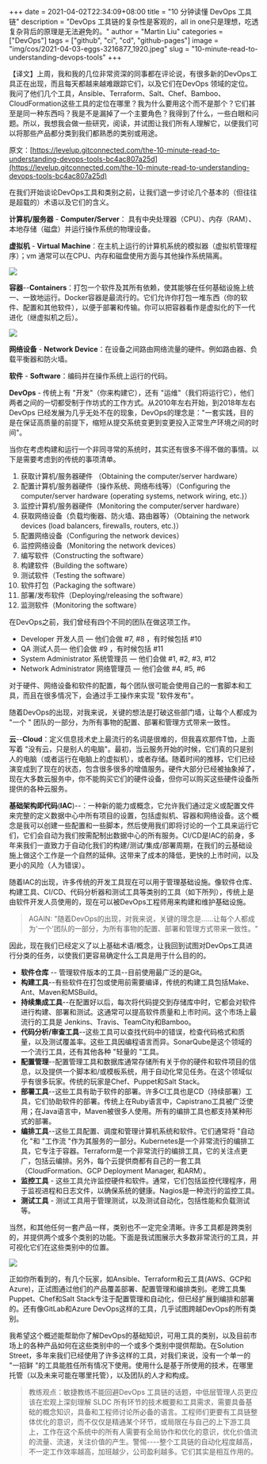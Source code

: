 +++
date = 2021-04-02T22:34:09+08:00
title = "10 分钟读懂 DevOps 工具链"
description = "DevOps 工具链的复杂性是客观的，all in one只是理想，吃透复杂背后的原理是无法避免的。"
author = "Martin Liu"
categories = ["DevOps"]
tags = ["github", "ci", "cd", "github-pages"]
image = "img/cos/2021-04-03-eggs-3216877_1920.jpeg"
slug = "10-minute-read-to-understanding-devops-tools"
+++

【译文】上周，我和我的几位非常资深的同事都在评论说，有很多新的DevOps工具正在出现，而且每天都越来越难跟踪它们，以及它们在DevOps 领域的定位。我问了他们几个工具，Ansible、Terraform、Salt、Chef、Bamboo、CloudFormation这些工具的定位在哪里？我为什么要用这个而不是那个？它们甚至是同一种东西吗？我是不是漏掉了一个主要角色？我得到了什么，一些白眼和问题。所以，我想我会做一些研究，阅读，并试图让我们所有人理解它，以便我们可以将那些产品都分类到我们都熟悉的类别或用途。

原文：[https://levelup.gitconnected.com/the-10-minute-read-to-understanding-devops-tools-bc4ac807a25d](https://levelup.gitconnected.com/the-10-minute-read-to-understanding-devops-tools-bc4ac807a25d)

<!--more-->

在我们开始谈论DevOps工具和类别之前，让我们退一步讨论几个基本的（但往往是超载的）术语以及它们的含义。

**计算机/服务器**  - **Computer/Server**： 具有中央处理器（CPU）、内存（RAM）、本地存储（磁盘）并运行操作系统的物理设备。

**虚拟机** - **Virtual Machine**：在主机上运行的计算机系统的模拟器（虚拟机管理程序）；vm 通常可以在CPU、内存和磁盘使用方面与其他操作系统隔离。

![](img/cos/2021-04-02-0-cuHFPvnmr141Dfcc.png)

**容器**--**Containers**：打包一个软件及其所有依赖，使其能够在任何基础设施上统一、一致地运行。Docker容器是最流行的。它们允许你打包一堆东西（你的软件、配置和其他软件），以便于部署和传输。你可以把容器看作是虚拟化的下一代进化（继虚拟机之后）。

![](img/cos/2021-04-02-0-hWRNCynYRFw2KCxn.png)

**网络设备** - **Network Device**：在设备之间路由网络流量的硬件。例如路由器、负载平衡器和防火墙。

**软件** - **Software**：编码并在操作系统上运行的代码。

**DevOps** - 传统上有 "开发"（你来构建它），还有 "运维"（我们将运行它），他们两者之间的一切都受制于作坊式的工作方式。从2010年左右开始，到2018年左右DevOps 已经发展为几乎无处不在的现象，DevOps的理念是："一套实践，目的是在保证高质量的前提下，缩短从提交系统变更到变更投入正常生产环境之间的时间"。

当你在考虑构建和运行一个非同寻常的系统时，其实还有很多不得不做的事情。以下是需要考虑到的传统的事项清单。

1. 获取计算机/服务器硬件 （Obtaining the computer/server hardware）
2. 配置计算机/服务器硬件（操作系统、网络布线等）（Configuring the computer/server hardware (operating systems, network wiring, etc.)）
3. 监控计算机/服务器硬件（Monitoring the computer/server hardware）
4. 获取网络设备（负载均衡器、防火墙、路由器等）（Obtaining the network devices (load balancers, firewalls, routers, etc.)）
5. 配置网络设备（Configuring the network devices）
6. 监控网络设备（Monitoring the network devices）
7. 编写软件（Constructing the software）
8. 构建软件（Building the software）
9. 测试软件（Testing the software）
10. 软件打包（Packaging the software）
11. 部署/发布软件（Deploying/releasing the software）
12. 监测软件（Monitoring the software）

在DevOps之前，我们曾经有四个不同的团队在做这项工作。

- Developer 开发人员 — 他们会做  #7, #8 ，有时候包括 #10
- QA 测试人员— 他们会做 #9 ，有时候包括  #11
- System Administrator 系统管理员 — 他们会做  #1, #2, #3, #12
- Network Administrator 网络管理员 — 他们会做 #4, #5, #6

对于硬件、网络设备和软件的配置，每个团队很可能会使用自己的一套脚本和工具，而且在很多情况下，会通过手工操作来实现 "软件发布"。

随着DevOps的出现，对我来说，关键的想法是打破这些部门墙，让每个人都成为 "一个 " 团队的一部分，为所有事物的配置、部署和管理方式带来一致性。

**云**--**Cloud**：定义信息技术史上最流行的名词是很难的，但我喜欢那件T恤，上面写着 "没有云，只是别人的电脑"。最初，当云服务开始的时候，它们真的只是别人的电脑（或者运行在电脑上的虚拟机），或者存储。随着时间的推移，它们已经演变成到了现在的状态，包含很多很多的增值服务。硬件大部分已经被抽象掉了，现在大多数云服务中，你不能购买它们的硬件设备，但你可以购买这些硬件设备所提供的各种云服务。

**基础架构即代码**(**IAC**)--：一种新的能力或概念，它允许我们通过定义或配置文件来完整的定义数据中心中所有项目的设置，包括虚拟机、容器和网络设备。这个概念是我可以创建一些配置和一些脚本，然后使用我们即将讨论的一个工具来运行它们，它们会自动为我们按需配制出数据中心的所有服务。CI/CD是IAC的前身，多年来我们一直致力于自动化我们的构建/测试/集成/部署周期，在我们的云基础设施上做这个工作是一个自然的延伸。这带来了成本的降低，更快的上市时间，以及更小的风险（人为错误）。

随着IAC的出现，许多传统的开发工具现在可以用于管理基础设施。像软件仓库、构建工具、CI/CD、代码分析器和测试工具等类别的工具（如下所列），传统上是由软件开发人员使用的，现在可以被DevOps工程师用来构建和维护基础设施。

> AGAIN: "随着DevOps的出现，对我来说，关键的理念是......让每个人都成为'一个'团队的一部分，为所有事物的配置、部署和管理方式带来一致性。"

因此，现在我们已经定义了以上基础术语/概念，让我回到试图对DevOps工具进行分类的任务，以使我们更容易确定什么工具是用于什么目的的。

* **软件仓库** -- 管理软件版本的工具--目前使用最广泛的是Git。
* **构建工具**--有些软件在打包或使用前需要编译，传统的构建工具包括Make、Ant、Maven和MSBuild。
* **持续集成工具**--在配置好以后，每次将代码提交到存储库中时，它都会对软件进行构建、部署和测试。这通常可以提高软件质量和上市时间。这个市场上最流行的工具是 Jenkins、Travis、TeamCity和Bamboo。
* **代码分析/审查工具**--这些工具可以查找代码中的错误，检查代码格式和质量，以及测试覆盖率。这些工具因编程语言而异。SonarQube是这个领域的一个流行工具，还有其他各种 "轻量的 "工具。
* **配置管理**--配置管理工具和数据库通常存储所有关于你的硬件和软件项目的信息，以及提供一个脚本和/或模板系统，用于自动化常见任务。在这个领域似乎有很多玩家。传统的玩家是Chef、Puppet和Salt Stack。
* **部署工具**--这些工具有助于软件的部署。许多CI工具也是CD（持续部署）工具，它们协助软件的部署。传统上在Ruby语言中，Capistrano工具被广泛使用；在Java语言中，Maven被很多人使用。所有的编排工具也都支持某种形式的部署。
* **编排工具**--这些工具配置、调度和管理计算机系统和软件。它们通常将 "自动化 "和 "工作流 "作为其服务的一部分。Kubernetes是一个非常流行的编排工具，它专注于容器。Terraform是一个非常流行的编排工具，它的关注点更广，包括云编排。另外，每个云提供商都有自己的一套工具（CloudFormation、GCP Deployment Manager, 和ARM）。
* **监控工具** - 这些工具允许监控硬件和软件。通常，它们包括监控代理程序，用于监视进程和日志文件，以确保系统的健康。Nagios是一种流行的监控工具。
* **测试工具** - 测试工具用于管理测试，以及测试自动化，包括性能和负载测试等。

当然，和其他任何一套产品一样，类别也不一定完全清晰。许多工具都是跨类别的，并提供两个或多个类别的功能。下面是我试图展示大多数非常流行的工具，并可视化它们在这些类别中的位置。

![](img/cos/2021-04-02-1-wTp-r9QJvF-DXGZDZUHmbA.jpeg)

正如你所看到的，有几个玩家，如Ansible、Terraform和云工具(AWS、GCP和Azure)，正试图通过他们的产品覆盖部署、配置管理和编排类别。老牌工具集Puppet、Chef和Salt Stack专注于配置管理和自动化，但已经扩展到编排和部署的。还有像GitLab和Azure DevOps这样的工具，几乎试图跨越DevOps的所有类别。

我希望这个概述能帮助你了解DevOps的基础知识，可用工具的类别，以及目前市场上的各种产品如何在这些类别中的一个或多个类别中提供帮助。在Solution Street，多年来我们已经使用了许多这样的工具，对我们来说，没有一个单一的 "一招鲜 "的工具能胜任所有情况下使用。使用什么是基于所使用的技术，在哪里托管（以及未来可能在哪里托管），以及团队的人才和构成。

> 教练观点：敏捷教练不能回避DevOps 工具链的话题，中低层管理人员更应该在宏观上深刻理解 SLDC 所有环节的技术概要和工具需求，需要具备基础的概念知识，具备和工程师讨论所必备的语言。工程师们更要有工具链整体优化的意识，而不仅仅是精通某个环节，或局限在与自己的上下游工具上，工作在这个系统中的所有人需要有全局协作和优化的意识，优化价值流的流量、流速，关注价值的产生。警惕----整个工具链的自动化程度越高，不一定工作效率越高，加班越少，公司盈利越多。它们其实是相互作用的。

